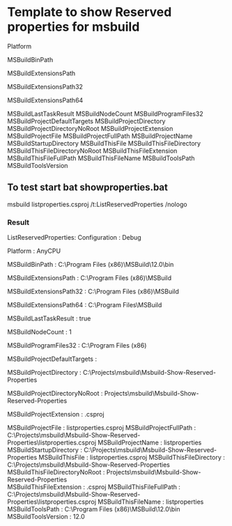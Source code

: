 # Template to show Reserved properties for msbuild

Platform

MSBuildBinPath

MSBuildExtensionsPath

MSBuildExtensionsPath32

MSBuildExtensionsPath64

MSBuildLastTaskResult
MSBuildNodeCount
MSBuildProgramFiles32
MSBuildProjectDefaultTargets
MSBuildProjectDirectory
MSBuildProjectDirectoryNoRoot
MSBuildProjectExtension
MSBuildProjectFile
MSBuildProjectFullPath
MSBuildProjectName
MSBuildStartupDirectory
MSBuildThisFile
MSBuildThisFileDirectory
MSBuildThisFileDirectoryNoRoot
MSBuildThisFileExtension
MSBuildThisFileFullPath
MSBuildThisFileName
MSBuildToolsPath
MSBuildToolsVersion

## To test start bat showproperties.bat

msbuild listproperties.csproj /t:ListReservedProperties /nologo

### Result

ListReservedProperties:
  Configuration                   : Debug
  
  Platform                        : AnyCPU
  
  MSBuildBinPath                  : C:\Program Files (x86)\MSBuild\12.0\bin
  
  MSBuildExtensionsPath           : C:\Program Files (x86)\MSBuild
  
  MSBuildExtensionsPath32         : C:\Program Files (x86)\MSBuild
  
  MSBuildExtensionsPath64         : C:\Program Files\MSBuild
  
  MSBuildLastTaskResult           : true
  
  MSBuildNodeCount                : 1
  
  MSBuildProgramFiles32           : C:\Program Files (x86)
  
  MSBuildProjectDefaultTargets    : 
  
  MSBuildProjectDirectory         : C:\Projects\msbuild\Msbuild-Show-Reserved-Properties
  
  MSBuildProjectDirectoryNoRoot   : Projects\msbuild\Msbuild-Show-Reserved-Properties
  
  MSBuildProjectExtension         : .csproj
  
  MSBuildProjectFile              : listproperties.csproj
  MSBuildProjectFullPath          : C:\Projects\msbuild\Msbuild-Show-Reserved-Properties\listproperties.csproj
  MSBuildProjectName              : listproperties
  MSBuildStartupDirectory         : C:\Projects\msbuild\Msbuild-Show-Reserved-Properties
  MSBuildThisFile                 : listproperties.csproj
  MSBuildThisFileDirectory        : C:\Projects\msbuild\Msbuild-Show-Reserved-Properties\
  MSBuildThisFileDirectoryNoRoot  : Projects\msbuild\Msbuild-Show-Reserved-Properties\
  MSBuildThisFileExtension        : .csproj
  MSBuildThisFileFullPath         : C:\Projects\msbuild\Msbuild-Show-Reserved-Properties\listproperties.csproj
  MSBuildThisFileName             : listproperties
  MSBuildToolsPath                : C:\Program Files (x86)\MSBuild\12.0\bin
  MSBuildToolsVersion             : 12.0

